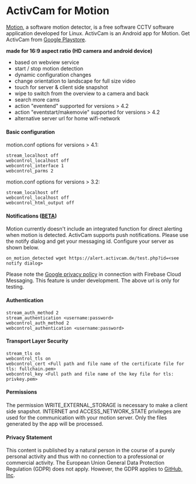 # ActivCam for Motion

[Motion](https://motion-project.github.io), a software motion detector, is a free software CCTV software application developed for Linux. 
ActivCam is an Android app for Motion. Get ActivCam from [Google Playstore](https://play.google.com/store/apps/details?id=de.avtivcam).

**made for 16:9 aspect ratio (HD camera and android device)**
 
  - based on webview service
  - start / stop motion detection
  - dynamic configuration changes
  - change orientation to landscape for full size video
  - touch for server & client side snapshot
  - wipe to switch from the overview to a camera and back
  - search more cams
  - action "eventend" supported for versions > 4.2
  - action "eventstart/makemovie" supported for versions > 4.2
  - alternative server url for home wifi-network

#### Basic configuration

motion.conf options for versions > 4.1:

    stream_localhost off
    webcontrol_localhost off
    webcontrol_interface 1
    webcontrol_parms 2
  
motion.conf options for versions > 3.2:
  
    stream_localhost off
    webcontrol_localhost off
    webcontrol_html_output off
    
#### Notifications ([BETA](https://play.google.com/apps/testing/de.avtivcam))

Motion currently doesn't include an integrated function for direct alerting when motion is detected.
ActivCam supports push notifications. Please use the notify dialog and get your messaging id. 
Configure your server as shown below.
  
    on_motion_detected wget https://alert.activcam.de/test.php?id=<see notify dialog>

Please note the [Google privacy policy](https://policies.google.com/privacy) in connection with 
Firebase Cloud Messaging. This feature is under development. The above url is only for testing.

#### Authentication 

    stream_auth_method 2
    stream_authentication <username:password>
    webcontrol_auth_method 2
    webcontrol_authentication <username:password>

#### Transport Layer Security 

    stream_tls on
    webcontrol_tls on
    webcontrol_cert <Full path and file name of the certificate file for tls: fullchain.pem>
    webcontrol_key <Full path and file name of the key file for tls: privkey.pem>

#### Permissions
The permission WRITE_EXTERNAL_STORAGE is necessary to make a client side snapshot. 
INTERNET and ACCESS_NETWORK_STATE privileges are used for the communication 
with your motion server. Only the files generated by the app will be processed. 
    
#### Privacy Statement

This content is published by a natural person in the course of a purely personal activity and 
thus with no connection to a professional or commercial activity. The European Union General 
Data Protection Regulation (GDPR) does not apply. However, the GDPR applies to 
[GitHub, Inc](https://help.github.com/articles/github-privacy-statement/).
